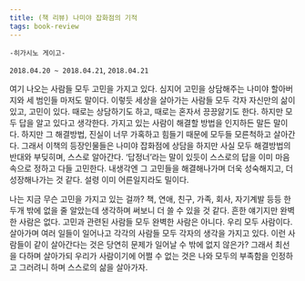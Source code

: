 ```yaml
---
title: (책 리뷰) 나미야 잡화점의 기적
tags: book-review
---
```


`-히가시노 게이고-`

`2018.04.20 ~ 2018.04.21`, `2018.04.21`

<!--more-->

 여기 나오는 사람들 모두 고민을 가지고 있다. 심지어 고민을 상담해주는 나미야 할아버지와 세 범인들 마저도 말이다. 이렇듯 세상을 살아가는 사람들 모두 각자 자신만의 삶이 있고, 고민이 있다. 때로는 상담하기도 하고, 때로는 혼자서 끙끙앓기도 한다. 하지만 모두 답을 알고 있다고 생각한다. 가지고 있는 사람이 해결할 방법을 인지하든 말든 말이다. 하지만 그 해결방법, 진실이 너무 가혹하고 힘들기 때문에 모두들 모른척하고 살아간다. 그래서 이책의 등장인물들은 나미야 잡화점에 상담을 하지만 사실 모두 해결방법의 반대와 부딪히며, 스스로 알아간다. ‘답정너’라는 말이 있듯이 스스로의 답을 이미 마음속으로 정하고 다들 고민한다. 내생각엔 그 고민들을 해결해나가며 더욱 성숙해지고, 더 성장해나가는 것 같다. 설령 이미 어른일지라도 밀이다. 

 나는 지금 무슨 고민을 가지고 있는 걸까? 책, 연애, 친구, 가족, 회사, 자기계발 등등 한 두개 밖에 없을 줄 알았는데 생각하며 써보니 더 쓸 수 있을 것 같다. 흔한 얘기지만 완벽한 사람은 없다. 고민과 관련된 사람들 모두 완벽한 사람은 아니다. 우리 모두 사람이다. 살아가며 여러 일들이 일어나고 각각의 사람들 모두 각자의 생각을 가지고 있다. 이런 사람들이 같이 살아간다는 것은 당연히 문제가 일어날 수 밖에 없지 않은가? 그래서 최선을 다하며 살아가되 우리가 사람이기에 어쩔 수 없는 것은 나와 모두의 부족함을 인정하고 그러려니 하며 스스로의 삶을 살아가자.